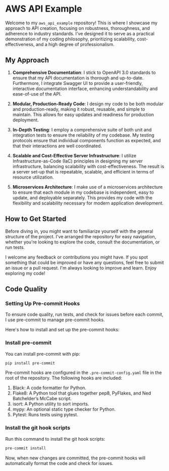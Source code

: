 # AWS API Example

Welcome to my `aws_api_example` repository! This is where I showcase my approach to API creation, focusing on robustness, thoroughness, and adherence to industry standards. I've designed it to serve as a practical demonstration of my coding philosophy, prioritizing scalability, cost-effectiveness, and a high degree of professionalism.

## My Approach

1. **Comprehensive Documentation**: I stick to OpenAPI 3.0 standards to ensure that my API documentation is thorough and up-to-date. Furthermore, I integrate Swagger UI to provide a user-friendly, interactive documentation interface, enhancing understandability and ease-of-use of the API.

2. **Modular, Production-Ready Code**: I design my code to be both modular and production-ready, making it robust, reusable, and simple to maintain. This allows for easy updates and readiness for production deployment.

3. **In-Depth Testing**: I employ a comprehensive suite of both unit and integration tests to ensure the reliability of my codebase. My testing protocols ensure that individual components function as expected, and that their interactions are well coordinated.

4. **Scalable and Cost-Effective Server Infrastructure**: I utilize Infrastructure-as-Code (IaC) principles in designing my server infrastructure, balancing scalability with cost-effectiveness. The result is a server set-up that is repeatable, scalable, and efficient in terms of resource utilization.

5. **Microservices Architecture**: I make use of a microservices architecture to ensure that each module in my codebase is independent, easy to update, and deployable separately. This provides my code with the flexibility and scalability necessary for modern application development.

## How to Get Started

Before diving in, you might want to familiarize yourself with the general structure of the project. I've arranged the repository for easy navigation, whether you're looking to explore the code, consult the documentation, or run tests.

I welcome any feedback or contributions you might have. If you spot something that could be improved or have any questions, feel free to submit an issue or a pull request. I'm always looking to improve and learn. Enjoy exploring my code!

## Code Quality

### Setting Up Pre-commit Hooks

To ensure code quality, run tests, and check for issues before each commit, I use pre-commit to manage pre-commit hooks.

Here's how to install and set up the pre-commit hooks:

### Install pre-commit

You can install pre-commit with pip:

```bash
pip install pre-commit
```

Pre-commit hooks are configured in the `.pre-commit-config.yaml` file in the root of the repository. The following hooks are included:

1. Black: A code formatter for Python.
2. Flake8: A Python tool that glues together pep8, PyFlakes, and Ned Batchelder’s McCabe script.
3. isort: A Python utility to sort imports.
4. mypy: An optional static type checker for Python.
5. Pytest: Runs tests using pytest.

### Install the git hook scripts

Run this command to install the git hook scripts:

```bash
pre-commit install
```

Now, when new changes are committed, the pre-commit hooks will automatically format the code and check for issues.
